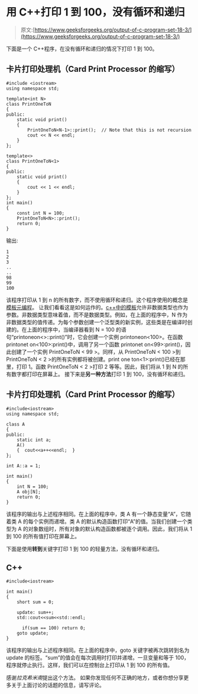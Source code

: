 # 用 C++打印 1 到 100，没有循环和递归

> 原文:[https://www.geeksforgeeks.org/output-of-c-program-set-18-3/](https://www.geeksforgeeks.org/output-of-c-program-set-18-3/)

下面是一个 C++程序，在没有循环和递归的情况下打印 1 到 100。

## 卡片打印处理机（Card Print Processor 的缩写）

```
#include <iostream>
using namespace std;

template<int N>
class PrintOneToN
{
public:
    static void print()
    {
        PrintOneToN<N-1>::print();  // Note that this is not recursion
        cout << N << endl;
    }
};

template<>
class PrintOneToN<1>
{
public:
    static void print()
    {
        cout << 1 << endl;
    }
};
int main()
{
    const int N = 100;
    PrintOneToN<N>::print();
    return 0;
}
```

输出:

```
1
2
3
..
..
98
99
100
```

该程序打印从 1 到 n 的所有数字，而不使用循环和递归。这个程序使用的概念是[模板元编程](https://www.geeksforgeeks.org/template-metaprogramming-in-c/)。
让我们看看这是如何运作的。[c++中的模板](http://en.wikipedia.org/wiki/Template_(C%2B%2B))允许非数据类型也作为参数。非数据类型意味着值，而不是数据类型。例如，在上面的程序中，N 作为非数据类型的值传递。为每个参数创建一个泛型类的新实例，这些类是在编译时创建的。在上面的程序中，当编译器看到 N = 100 的语句“printoneon<>::print()”时，它会创建一个实例 printoneon<100>。在函数 printonet on<100>:print()中，调用了另一个函数 printonet on<99>:print()，因此创建了一个实例 PrintOneToN < 99 >。同样，从 PrintOneToN < 100 >到 PrintOneToN < 2 >的所有实例都将被创建。print one ton<1>:print()已经在那里，打印 1。函数 PrintOneToN < 2 >打印 2 等等。因此，我们将从 1 到 N 的所有数字都打印在屏幕上。
接下来是**另一种方法**打印 1 到 100，没有循环和递归。

## 卡片打印处理机（Card Print Processor 的缩写）

```
#include<iostream>
using namespace std;

class A
{
public:
    static int a;
    A()
    {  cout<<a++<<endl;  }
};

int A::a = 1;

int main()
{
    int N = 100;
    A obj[N];
    return 0;
}
```

该程序的输出与上述程序相同。在上面的程序中，类 A 有一个静态变量“A”，它随着类 A 的每个实例而递增。类 A 的默认构造函数打印“A”的值。当我们创建一个类型为 A 的对象数组时，所有对象的默认构造函数都被逐个调用。因此，我们将从 1 到 100 的所有值打印在屏幕上。

下面是使用**转到**关键字打印 1 到 100 的轻量方法，没有循环和递归。

## C++

```
#include<iostream>

int main()
{
    short sum = 0;

    update: sum++;
    std::cout<<sum<<std::endl;

      if(sum == 100) return 0;
    goto update;
}
```

该程序的输出与上述程序相同。在上面的程序中，goto 关键字被再次跳转到名为 update 的标签。“sum”的值会在每次调用时打印并递增。一旦变量和等于 100，程序就停止执行。这样，我们可以在控制台上打印从 1 到 100 的所有值。

感谢*拉克希米南*提出这个方法。
如果你发现任何不正确的地方，或者你想分享更多关于上面讨论的话题的信息，请写评论。